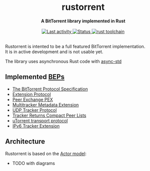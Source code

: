 <h1 align="center">rustorrent</h1>
<div align="center">
  <strong>
    A BitTorrent library implemented in Rust
  </strong>
</div>


<br />

<div align="center">
  <a href="https://github.com/sebastiencs/rustorrent">
    <img src="https://img.shields.io/github/last-commit/sebastiencs/rustorrent?style=flat-square"
         alt="Last activity" />
  </a>
  <!-- Status -->
  <a href="https://github.com/sebastiencs/rustorrent">
    <img src="https://img.shields.io/badge/status-in%20development-orange?style=flat-square"
         alt="Status" />
  </a>
  <!-- Rust toolchain -->
  <a href="https://github.com/sebastiencs/rustorrent">
    <img src="https://img.shields.io/badge/rust-nightly-blue?style=flat-square"
         alt="rust toolchain" />
  </a>
</div>

<br />

Rustorrent is intented to be a full featured BitTorrent implementation.  
It is in active development and is not usable yet.

The library uses asynchronous Rust code with [async-std](https://github.com/async-rs/async-std)

## Implemented [BEPs](https://www.bittorrent.org/beps/bep_0000.html)
- [The BitTorrent Protocol Specification](https://www.bittorrent.org/beps/bep_0003.html)
- [Extension Protocol](https://www.bittorrent.org/beps/bep_0010.html)
- [Peer Exchange PEX](https://www.bittorrent.org/beps/bep_0011.html)
- [Multitracker Metadata Extension](https://www.bittorrent.org/beps/bep_0012.html)
- [UDP Tracker Protocol](https://www.bittorrent.org/beps/bep_0015.html)
- [Tracker Returns Compact Peer Lists](https://www.bittorrent.org/beps/bep_0023.html)
- [uTorrent transport protocol](https://www.bittorrent.org/beps/bep_0029.html)
- [IPv6 Tracker Extension](https://www.bittorrent.org/beps/bep_0007.html)

## Architecture

Rustorrent is based on the [Actor model](https://en.wikipedia.org/wiki/Actor_model):
- TODO with diagrams
